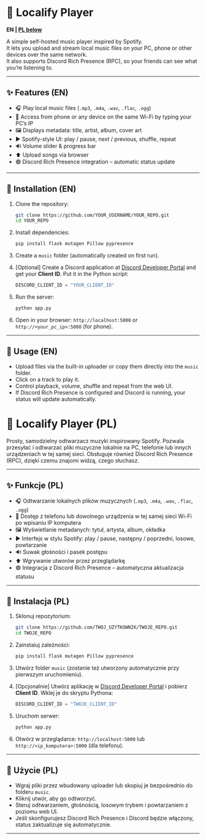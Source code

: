 
# 🎵 Localify Player  

**EN | [PL below](#-localify-player-pl)**  

A simple self-hosted music player inspired by Spotify.  
It lets you upload and stream local music files on your PC, phone or other devices over the same network.  
It also supports Discord Rich Presence (RPC), so your friends can see what you’re listening to.

---

## ✨ Features (EN)

- 🎧 Play local music files (`.mp3`, `.m4a`, `.wav`, `.flac`, `.ogg`)  
- 📱 Access from phone or any device on the same Wi-Fi by typing your PC’s IP  
- 🖼️ Displays metadata: title, artist, album, cover art  
- ▶️ Spotify-style UI: play / pause, next / previous, shuffle, repeat  
- 🔊 Volume slider & progress bar  
- ⬆️ Upload songs via browser  
- 🟣 Discord Rich Presence integration – automatic status update  

---

## 🚀 Installation (EN)

1. Clone the repository:  
   ```bash
   git clone https://github.com/YOUR_USERNAME/YOUR_REPO.git
   cd YOUR_REPO


2. Install dependencies:

   ```bash
   pip install flask mutagen Pillow pypresence
   ```
3. Create a `music` folder (automatically created on first run).
4. \[Optional] Create a Discord application at [Discord Developer Portal](https://discord.com/developers/applications) and get your **Client ID**.
   Put it in the Python script:

   ```python
   DISCORD_CLIENT_ID = "YOUR_CLIENT_ID"
   ```
5. Run the server:

   ```bash
   python app.py
   ```
6. Open in your browser: `http://localhost:5000` or `http://<your_pc_ip>:5000` (for phone).

---

## 📝 Usage (EN)

* Upload files via the built-in uploader or copy them directly into the `music` folder.
* Click on a track to play it.
* Control playback, volume, shuffle and repeat from the web UI.
* If Discord Rich Presence is configured and Discord is running, your status will update automatically.

# 🎵 Localify Player (PL)

Prosty, samodzielny odtwarzacz muzyki inspirowany Spotify.
Pozwala przesyłać i odtwarzać pliki muzyczne lokalnie na PC, telefonie lub innych urządzeniach w tej samej sieci.
Obsługuje również Discord Rich Presence (RPC), dzięki czemu znajomi widzą, czego słuchasz.

---

## ✨ Funkcje (PL)

* 🎧 Odtwarzanie lokalnych plików muzycznych (`.mp3`, `.m4a`, `.wav`, `.flac`, `.ogg`)
* 📱 Dostęp z telefonu lub dowolnego urządzenia w tej samej sieci Wi-Fi po wpisaniu IP komputera
* 🖼️ Wyświetlanie metadanych: tytuł, artysta, album, okładka
* ▶️ Interfejs w stylu Spotify: play / pause, następny / poprzedni, losowe, powtarzanie
* 🔊 Suwak głośności i pasek postępu
* ⬆️ Wgrywanie utworów przez przeglądarkę
* 🟣 Integracja z Discord Rich Presence – automatyczna aktualizacja statusu

---

## 🚀 Instalacja (PL)

1. Sklonuj repozytorium:

   ```bash
   git clone https://github.com/TWOJ_UZYTKOWNIK/TWOJE_REPO.git
   cd TWOJE_REPO
   ```
2. Zainstaluj zależności:

   ```bash
   pip install flask mutagen Pillow pypresence
   ```
3. Utwórz folder `music` (zostanie też utworzony automatycznie przy pierwszym uruchomieniu).
4. \[Opcjonalnie] Utwórz aplikację w [Discord Developer Portal](https://discord.com/developers/applications) i pobierz **Client ID**.
   Wklej je do skryptu Pythona:

   ```python
   DISCORD_CLIENT_ID = "TWOJE_CLIENT_ID"
   ```
5. Uruchom serwer:

   ```bash
   python app.py
   ```
6. Otwórz w przeglądarce: `http://localhost:5000` lub `http://<ip_komputera>:5000` (dla telefonu).

---

## 📝 Użycie (PL)

* Wgraj pliki przez wbudowany uploader lub skopiuj je bezpośrednio do folderu `music`.
* Kliknij utwór, aby go odtworzyć.
* Steruj odtwarzaniem, głośnością, losowym trybem i powtarzaniem z poziomu web UI.
* Jeśli skonfigurujesz Discord Rich Presence i Discord będzie włączony, status zaktualizuje się automatycznie.

---
